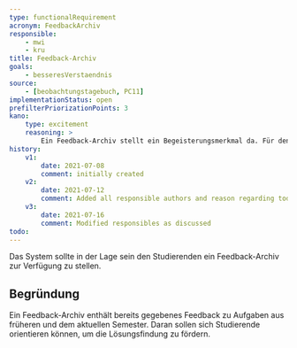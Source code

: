 ```yaml
---
type: functionalRequirement
acronym: FeedbackArchiv
responsible:
    - mwi
    - kru
title: Feedback-Archiv
goals:
    - besseresVerstaendnis
source:
    - [beobachtungstagebuch, PC11]
implementationStatus: open
prefilterPriorizationPoints: 3
kano:
    type: excitement
    reasoning: >
        Ein Feedback-Archiv stellt ein Begeisterungsmerkmal da. Für den alltäglichen Nutzen des Systems spielt es keine große Rolle und würde deshalb keinen großen negativen Impact haben wenn es fehlt. Andererseits gibt es durchaus Use-Cases, in denen es nützlich sein kann und Nutzer so positiv überraschen kann.
history:
    v1:
        date: 2021-07-08
        comment: initially created
    v2:
        date: 2021-07-12
        comment: Added all responsible authors and reason regarding todo
    v3:
        date: 2021-07-16
        comment: Modified responsibles as discussed
todo:
---
```


Das System sollte in der Lage sein den Studierenden ein Feedback-Archiv zur Verfügung zu stellen.

## Begründung

Ein Feedback-Archiv enthält bereits gegebenes Feedback zu Aufgaben aus früheren und dem aktuellen Semester. Daran sollen sich Studierende orientieren können, um die Lösungsfindung zu fördern.
